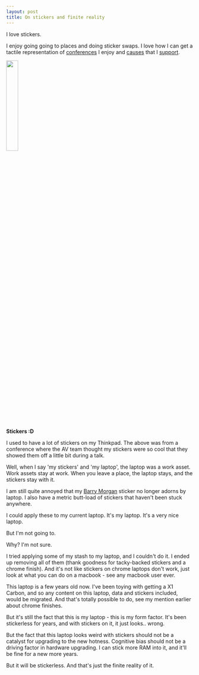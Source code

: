 ```yaml
---
layout: post
title: On stickers and finite reality
---
```


I love stickers. 

<!--more-->

I enjoy going going to places and doing sticker swaps. I love how I can get a tactile representation of [conferences](buzzconf.io) I enjoy and [causes](http://kit.pyladies.com/en/latest/swag.html) that I [support](https://phpwomen.org/).

<img src="http://i.imgur.com/xMYsudG.png" width="25%">

__Stickers :D__

I used to have a lot of stickers on my Thinkpad. The above was from a conference where the AV team thought my stickers were so cool that they showed them off a little bit during a talk. 

Well, when I say 'my stickers' and 'my laptop', the laptop was a work asset. Work assets stay at work. When you leave a place, the laptop stays, and the stickers stay with it. 

I am still quite annoyed that my [Barry Morgan](http://www.mrbarrymorgan.com/) sticker no longer adorns by laptop. I also have a metric butt-load of stickers that haven't been stuck anywhere. 

I could apply these to my current laptop. It's my laptop. It's a very nice laptop. 

But I'm not going to.

Why? I'm not sure. 

I tried applying some of my stash to my laptop, and I couldn't do it. I ended up removing all of them (thank goodness for tacky-backed stickers and a chrome finish). And it's not like stickers on chrome laptops don't work, just look at what you can do on a macbook - see any macbook user ever. 

This laptop is a few years old now. I've been toying with getting a X1 Carbon, and so any content on this laptop, data and stickers included, would be migrated. And that's totally possible to do, see my mention earlier about chrome finishes. 

But it's still the fact that this is my laptop - this is my form factor. It's been stickerless for years, and with stickers on it, it just looks.. wrong. 

But the fact that this laptop looks weird with stickers should not be a catalyst for upgrading to the new hotness. Cognitive bias should not be a driving factor in hardware upgrading. I can stick more RAM into it, and it'll be fine for a new more years. 

But it will be stickerless. And that's just the finite reality of it. 
